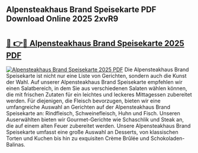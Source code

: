 ## Alpensteakhaus Brand Speisekarte PDF Download Online 2025 2xvR9

# <h2><a href="http://gca16tr.nevu.top/?p=Alpensteakhaus+Brand+Speisekarte">🔗 👉🔴 Alpensteakhaus Brand Speisekarte 2025 PDF</a></h2>

[![Alpensteakhaus Brand Speisekarte 2025 PDF](https://i.imgur.com/dBaPXMq.png)](http://gca16tr.nevu.top/?p=Alpensteakhaus+Brand+Speisekarte)
Die Alpensteakhaus Brand Speisekarte ist nicht nur eine Liste von Gerichten, sondern auch die Kunst der Wahl. Auf unserer Alpensteakhaus Brand Speisekarte empfehlen wir einen Salatbereich, in dem Sie aus verschiedenen Salaten wählen können, die mit frischen Zutaten für ein leichtes und leckeres Mittagessen zubereitet werden. Für diejenigen, die Fleisch bevorzugen, bieten wir eine umfangreiche Auswahl an Gerichten auf der Alpensteakhaus Brand Speisekarte an: Rindfleisch, Schweinefleisch, Huhn und Fisch. Unseren Auserwählten bieten wir Gourmet-Gerichte wie Schaschlik und Steak an, die auf einem alten Feuer zubereitet werden. Unsere Alpensteakhaus Brand Speisekarte umfasst eine große Auswahl an Desserts, von klassischen Torten und Kuchen bis hin zu exquisiten Crème Brûlée und Schokoladen-Balinas.
